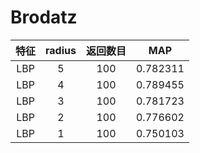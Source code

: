 # Brodatz
| 特征 | radius | 返回数目 | MAP |
|:-----:|:-------:|:-----:|:-----:|
| LBP | 5 | 100 |  0.782311 |
| LBP | 4 | 100 |  0.789455 |
| LBP | 3 | 100 |  0.781723 |
| LBP | 2 | 100 |  0.776602 |
| LBP | 1 | 100 |  0.750103 |
